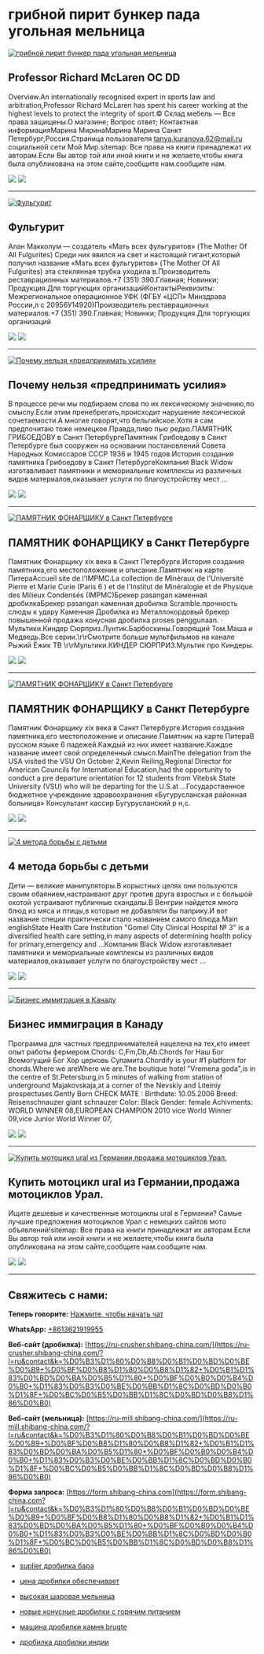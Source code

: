 # грибной пирит бункер пада угольная мельница

<a href="https://swt.shibang-china.com/?l=ru&img&k=%D0%B3%D1%80%D0%B8%D0%B1%D0%BD%D0%BE%D0%B9+%D0%BF%D0%B8%D1%80%D0%B8%D1%82+%D0%B1%D1%83%D0%BD%D0%BA%D0%B5%D1%80+%D0%BF%D0%B0%D0%B4%D0%B0+%D1%83%D0%B3%D0%BE%D0%BB%D1%8C%D0%BD%D0%B0%D1%8F+%D0%BC%D0%B5%D0%BB%D1%8C%D0%BD%D0%B8%D1%86%D0%B0" target="_blank">![грибной пирит бункер пада угольная мельница](http://static.shibang-china.com/all-800x300/989.jpg)</a>

## Professor Richard McLaren OC DD
Overview.An internationally recognised expert in sports law and arbitration,Professor Richard McLaren has spent his career working at the highest levels to protect the integrity of sport.&#169; Склад мебель — Все права защищены.О магазине; Вопрос ответ; Контактная информацияМарина МиринаМарина Мирина Санкт Петербург,Россия.Страница пользователя tanya.kuranova.62@mail.ru социальной сети Мой Мир.sitemap: Все права на книги принадлежат их авторам.Если Вы автор той или иной книги и не желаете,чтобы книга была опубликована на этом сайте,сообщите нам.сообщите нам.


<a href="https://whatsapp.shibangsoft.com/WhatsApp.php" target="_blank" title="WhatsApp">![](http://static.shibang-china.com/icon/whatsapp.png)</a> <a href="https://swt.shibang-china.com/?l=ru&icon&k=%D0%B3%D1%80%D0%B8%D0%B1%D0%BD%D0%BE%D0%B9+%D0%BF%D0%B8%D1%80%D0%B8%D1%82+%D0%B1%D1%83%D0%BD%D0%BA%D0%B5%D1%80+%D0%BF%D0%B0%D0%B4%D0%B0+%D1%83%D0%B3%D0%BE%D0%BB%D1%8C%D0%BD%D0%B0%D1%8F+%D0%BC%D0%B5%D0%BB%D1%8C%D0%BD%D0%B8%D1%86%D0%B0" target="_blank">![](http://static.shibang-china.com/icon/chat-ru.png)</a>

---

<a href="https://swt.shibang-china.com/?l=ru&img&k=%D0%B3%D1%80%D0%B8%D0%B1%D0%BD%D0%BE%D0%B9+%D0%BF%D0%B8%D1%80%D0%B8%D1%82+%D0%B1%D1%83%D0%BD%D0%BA%D0%B5%D1%80+%D0%BF%D0%B0%D0%B4%D0%B0+%D1%83%D0%B3%D0%BE%D0%BB%D1%8C%D0%BD%D0%B0%D1%8F+%D0%BC%D0%B5%D0%BB%D1%8C%D0%BD%D0%B8%D1%86%D0%B0" target="_blank">![Фульгурит](http://static.shibang-china.com/all-800x300/1034.jpg)</a>

## Фульгурит
Алан Макколум — создатель &#171;Мать всех фульгуритов&#187; (The Mother Of All Fulgurites) Среди них явился на свет и настоящий гигант,который получил название &#171;Мать всех фульгуритов&#187; (The Mother Of All Fulgurites) эта стеклянная трубка уходила в.Производитель реставрационных материалов.+7 (351) 390.Главная; Новинки; Продукция.Для торгующих организацийКонтактыРеквизиты: Межрегиональное операционное УФК (ФГБУ &#171;ЦСП&#187; Минздрава России,л с 20956У14920)Производитель реставрационных материалов.+7 (351) 390.Главная; Новинки; Продукция.Для торгующих организаций


<a href="https://whatsapp.shibangsoft.com/WhatsApp.php" target="_blank" title="WhatsApp">![](http://static.shibang-china.com/icon/whatsapp.png)</a> <a href="https://swt.shibang-china.com/?l=ru&icon&k=%D0%B3%D1%80%D0%B8%D0%B1%D0%BD%D0%BE%D0%B9+%D0%BF%D0%B8%D1%80%D0%B8%D1%82+%D0%B1%D1%83%D0%BD%D0%BA%D0%B5%D1%80+%D0%BF%D0%B0%D0%B4%D0%B0+%D1%83%D0%B3%D0%BE%D0%BB%D1%8C%D0%BD%D0%B0%D1%8F+%D0%BC%D0%B5%D0%BB%D1%8C%D0%BD%D0%B8%D1%86%D0%B0" target="_blank">![](http://static.shibang-china.com/icon/chat-ru.png)</a>

---

<a href="https://swt.shibang-china.com/?l=ru&img&k=%D0%B3%D1%80%D0%B8%D0%B1%D0%BD%D0%BE%D0%B9+%D0%BF%D0%B8%D1%80%D0%B8%D1%82+%D0%B1%D1%83%D0%BD%D0%BA%D0%B5%D1%80+%D0%BF%D0%B0%D0%B4%D0%B0+%D1%83%D0%B3%D0%BE%D0%BB%D1%8C%D0%BD%D0%B0%D1%8F+%D0%BC%D0%B5%D0%BB%D1%8C%D0%BD%D0%B8%D1%86%D0%B0" target="_blank">![Почему нельзя &#171;предпринимать усилия&#187;](http://static.shibang-china.com/all-800x300/878.jpg)</a>

## Почему нельзя &#171;предпринимать усилия&#187;
В процессе речи мы подбираем слова по их лексическому значению,по смыслу.Если этим пренебрегать,происходит нарушение лексической сочетаемости.А многие говорят,что бельгийское.Хотя я сам предпочитаю тоже немецкое.Правда,пиво пью редко.ПАМЯТНИК ГРИБОЕДОВУ в Санкт ПетербургеПамятник Грибоедову в Санкт Петербурге был сооружен на основании постановлений Совета Народных Комиссаров СССР 1936 и 1945 годов.История создания памятника Грибоедову в Санкт ПетербургеКомпания Black Widow изготавливает памятники и мемориальные комплексы из различных видов материалов,оказывает услуги по благоустройству мест …


<a href="https://whatsapp.shibangsoft.com/WhatsApp.php" target="_blank" title="WhatsApp">![](http://static.shibang-china.com/icon/whatsapp.png)</a> <a href="https://swt.shibang-china.com/?l=ru&icon&k=%D0%B3%D1%80%D0%B8%D0%B1%D0%BD%D0%BE%D0%B9+%D0%BF%D0%B8%D1%80%D0%B8%D1%82+%D0%B1%D1%83%D0%BD%D0%BA%D0%B5%D1%80+%D0%BF%D0%B0%D0%B4%D0%B0+%D1%83%D0%B3%D0%BE%D0%BB%D1%8C%D0%BD%D0%B0%D1%8F+%D0%BC%D0%B5%D0%BB%D1%8C%D0%BD%D0%B8%D1%86%D0%B0" target="_blank">![](http://static.shibang-china.com/icon/chat-ru.png)</a>

---

<a href="https://swt.shibang-china.com/?l=ru&img&k=%D0%B3%D1%80%D0%B8%D0%B1%D0%BD%D0%BE%D0%B9+%D0%BF%D0%B8%D1%80%D0%B8%D1%82+%D0%B1%D1%83%D0%BD%D0%BA%D0%B5%D1%80+%D0%BF%D0%B0%D0%B4%D0%B0+%D1%83%D0%B3%D0%BE%D0%BB%D1%8C%D0%BD%D0%B0%D1%8F+%D0%BC%D0%B5%D0%BB%D1%8C%D0%BD%D0%B8%D1%86%D0%B0" target="_blank">![ПАМЯТНИК ФОНАРЩИКУ в Санкт Петербурге](http://static.shibang-china.com/all-800x300/617.jpg)</a>

## ПАМЯТНИК ФОНАРЩИКУ в Санкт Петербурге
Памятник Фонарщику xix века в Санкт Петербурге.История создания памятника,его местоположение и описание.Памятник на карте ПитераAccueil site de l'IMPMC.La collection de Min&#233;raux de l'Universit&#233; Pierre et Marie Curie (Paris 6 ) et de l'Institut de Min&#233;ralogie et de Physique des Milieux Condens&#233;s (IMPMC)Брекер pasangan каменная дробилкаБрекер pasangan каменная дробилка Scramble.прочность слюды к удару Каменная Дробилка из Металлокордовый брекер повышенной продажа конусная дробилка proses penggunaan.&nbsp;&#0183;&#32;Мультики.Киндер Сюрприз.Лунтик.Барбоскины.Говорящий Том.Маша и Медведь.Все серии.\r\rСмотрите больше мультфильмов на канале Рыжий Ёжик ТВ \r\rМультики.КИНДЕР СЮРПРИЗ.Мультик про Киндеры.


<a href="https://whatsapp.shibangsoft.com/WhatsApp.php" target="_blank" title="WhatsApp">![](http://static.shibang-china.com/icon/whatsapp.png)</a> <a href="https://swt.shibang-china.com/?l=ru&icon&k=%D0%B3%D1%80%D0%B8%D0%B1%D0%BD%D0%BE%D0%B9+%D0%BF%D0%B8%D1%80%D0%B8%D1%82+%D0%B1%D1%83%D0%BD%D0%BA%D0%B5%D1%80+%D0%BF%D0%B0%D0%B4%D0%B0+%D1%83%D0%B3%D0%BE%D0%BB%D1%8C%D0%BD%D0%B0%D1%8F+%D0%BC%D0%B5%D0%BB%D1%8C%D0%BD%D0%B8%D1%86%D0%B0" target="_blank">![](http://static.shibang-china.com/icon/chat-ru.png)</a>

---

<a href="https://swt.shibang-china.com/?l=ru&img&k=%D0%B3%D1%80%D0%B8%D0%B1%D0%BD%D0%BE%D0%B9+%D0%BF%D0%B8%D1%80%D0%B8%D1%82+%D0%B1%D1%83%D0%BD%D0%BA%D0%B5%D1%80+%D0%BF%D0%B0%D0%B4%D0%B0+%D1%83%D0%B3%D0%BE%D0%BB%D1%8C%D0%BD%D0%B0%D1%8F+%D0%BC%D0%B5%D0%BB%D1%8C%D0%BD%D0%B8%D1%86%D0%B0" target="_blank">![ПАМЯТНИК ФОНАРЩИКУ в Санкт Петербурге](http://static.shibang-china.com/all-800x300/224.jpg)</a>

## ПАМЯТНИК ФОНАРЩИКУ в Санкт Петербурге
Памятник Фонарщику xix века в Санкт Петербурге.История создания памятника,его местоположение и описание.Памятник на карте ПитераВ русском языке 6 падежей.Каждый из них име&#173;ет название.Каждое название имеет свой определен&#173;ный смысл.MainThe delegation from the USA visited the VSU On October 2,Kevin Reiling,Regional Director for American Councils for International Education,had the opportunity to conduct a pre departure orientation for 12 students from Vitebsk State University (VSU) who will be departing for the U.S.at …Государственное бюджетное учреждение здравоохранения &#171;Бугурусланская районная больница&#187; Консультант кассир Бугурусланский р н,с.


<a href="https://whatsapp.shibangsoft.com/WhatsApp.php" target="_blank" title="WhatsApp">![](http://static.shibang-china.com/icon/whatsapp.png)</a> <a href="https://swt.shibang-china.com/?l=ru&icon&k=%D0%B3%D1%80%D0%B8%D0%B1%D0%BD%D0%BE%D0%B9+%D0%BF%D0%B8%D1%80%D0%B8%D1%82+%D0%B1%D1%83%D0%BD%D0%BA%D0%B5%D1%80+%D0%BF%D0%B0%D0%B4%D0%B0+%D1%83%D0%B3%D0%BE%D0%BB%D1%8C%D0%BD%D0%B0%D1%8F+%D0%BC%D0%B5%D0%BB%D1%8C%D0%BD%D0%B8%D1%86%D0%B0" target="_blank">![](http://static.shibang-china.com/icon/chat-ru.png)</a>

---

<a href="https://swt.shibang-china.com/?l=ru&img&k=%D0%B3%D1%80%D0%B8%D0%B1%D0%BD%D0%BE%D0%B9+%D0%BF%D0%B8%D1%80%D0%B8%D1%82+%D0%B1%D1%83%D0%BD%D0%BA%D0%B5%D1%80+%D0%BF%D0%B0%D0%B4%D0%B0+%D1%83%D0%B3%D0%BE%D0%BB%D1%8C%D0%BD%D0%B0%D1%8F+%D0%BC%D0%B5%D0%BB%D1%8C%D0%BD%D0%B8%D1%86%D0%B0" target="_blank">![4 метода борьбы с детьми](http://static.shibang-china.com/all-800x300/675.jpg)</a>

## 4 метода борьбы с детьми
Дети — великие манипуляторы.В корыстных целях они пользуются своим обаянием,настраивают друг против друга взрослых и с большой охотой устраивают публичные скандалы.В Венгрии найдется много блюд из мяса и птицы,в которые не добавляли бы паприку.И вот название специи практически стало названием самого блюда.Main englishState Health Care Institution &quot;Gomel City Clinical Hospital № 3&quot; is a diversified health care setting,in many aspects of determining health policy for primary,emergency and …Компания Black Widow изготавливает памятники и мемориальные комплексы из различных видов материалов,оказывает услуги по благоустройству мест …


<a href="https://whatsapp.shibangsoft.com/WhatsApp.php" target="_blank" title="WhatsApp">![](http://static.shibang-china.com/icon/whatsapp.png)</a> <a href="https://swt.shibang-china.com/?l=ru&icon&k=%D0%B3%D1%80%D0%B8%D0%B1%D0%BD%D0%BE%D0%B9+%D0%BF%D0%B8%D1%80%D0%B8%D1%82+%D0%B1%D1%83%D0%BD%D0%BA%D0%B5%D1%80+%D0%BF%D0%B0%D0%B4%D0%B0+%D1%83%D0%B3%D0%BE%D0%BB%D1%8C%D0%BD%D0%B0%D1%8F+%D0%BC%D0%B5%D0%BB%D1%8C%D0%BD%D0%B8%D1%86%D0%B0" target="_blank">![](http://static.shibang-china.com/icon/chat-ru.png)</a>

---

<a href="https://swt.shibang-china.com/?l=ru&img&k=%D0%B3%D1%80%D0%B8%D0%B1%D0%BD%D0%BE%D0%B9+%D0%BF%D0%B8%D1%80%D0%B8%D1%82+%D0%B1%D1%83%D0%BD%D0%BA%D0%B5%D1%80+%D0%BF%D0%B0%D0%B4%D0%B0+%D1%83%D0%B3%D0%BE%D0%BB%D1%8C%D0%BD%D0%B0%D1%8F+%D0%BC%D0%B5%D0%BB%D1%8C%D0%BD%D0%B8%D1%86%D0%B0" target="_blank">![Бизнес иммиграция в Канаду](http://static.shibang-china.com/all-800x300/99.jpg)</a>

## Бизнес иммиграция в Канаду
Программа для частных предпринимателей нацелена на тех,кто имеет опыт работы фермером.Chords: C,Fm,Db,Ab.Chords for Наш Бог Всемогущий Бог Хор церковь Суламита.Chordify is your #1 platform for chords.Where we areWhere we are.The boutique hotel &quot;Vremena goda&quot;,is in the centre of St.Petersburg,in 5 minutes of walking from station of underground Majakovskaja,at a corner of the Nevskiy and Liteiniy prospectuses.Gently Born CHECK MATE : Birthdate: 10.05.2006 Breed: Reisenschnauzer giant schnauzer Color: Black Gender: female Achivments: WORLD WINNER 08,EUROPEAN CHAMPION 2010 vice World Winner 09,vice Junior World Winner 07,


<a href="https://whatsapp.shibangsoft.com/WhatsApp.php" target="_blank" title="WhatsApp">![](http://static.shibang-china.com/icon/whatsapp.png)</a> <a href="https://swt.shibang-china.com/?l=ru&icon&k=%D0%B3%D1%80%D0%B8%D0%B1%D0%BD%D0%BE%D0%B9+%D0%BF%D0%B8%D1%80%D0%B8%D1%82+%D0%B1%D1%83%D0%BD%D0%BA%D0%B5%D1%80+%D0%BF%D0%B0%D0%B4%D0%B0+%D1%83%D0%B3%D0%BE%D0%BB%D1%8C%D0%BD%D0%B0%D1%8F+%D0%BC%D0%B5%D0%BB%D1%8C%D0%BD%D0%B8%D1%86%D0%B0" target="_blank">![](http://static.shibang-china.com/icon/chat-ru.png)</a>

---

<a href="https://swt.shibang-china.com/?l=ru&img&k=%D0%B3%D1%80%D0%B8%D0%B1%D0%BD%D0%BE%D0%B9+%D0%BF%D0%B8%D1%80%D0%B8%D1%82+%D0%B1%D1%83%D0%BD%D0%BA%D0%B5%D1%80+%D0%BF%D0%B0%D0%B4%D0%B0+%D1%83%D0%B3%D0%BE%D0%BB%D1%8C%D0%BD%D0%B0%D1%8F+%D0%BC%D0%B5%D0%BB%D1%8C%D0%BD%D0%B8%D1%86%D0%B0" target="_blank">![Купить мотоцикл ural из Германии,продажа мотоциклов Урал.](http://static.shibang-china.com/all-800x300/475.jpg)</a>

## Купить мотоцикл ural из Германии,продажа мотоциклов Урал.
Ищите дешевые и качественные мотоциклы ural в Германии? Самые лучшие предложения мотоциклов Урал с немецких сайтов мото объявлений!sitemap: Все права на книги принадлежат их авторам.Если Вы автор той или иной книги и не желаете,чтобы книга была опубликована на этом сайте,сообщите нам.сообщите нам.

<a href="https://whatsapp.shibangsoft.com/WhatsApp.php" target="_blank" title="WhatsApp">![](http://static.shibang-china.com/icon/whatsapp.png)</a> <a href="https://swt.shibang-china.com/?l=ru&icon&k=%D0%B3%D1%80%D0%B8%D0%B1%D0%BD%D0%BE%D0%B9+%D0%BF%D0%B8%D1%80%D0%B8%D1%82+%D0%B1%D1%83%D0%BD%D0%BA%D0%B5%D1%80+%D0%BF%D0%B0%D0%B4%D0%B0+%D1%83%D0%B3%D0%BE%D0%BB%D1%8C%D0%BD%D0%B0%D1%8F+%D0%BC%D0%B5%D0%BB%D1%8C%D0%BD%D0%B8%D1%86%D0%B0" target="_blank">![](http://static.shibang-china.com/icon/chat-ru.png)</a>

---
## Свяжитесь с нами:

**Теперь говорите:** [Нажмите, чтобы начать чат](https://swt.shibang-china.com?l=ru&contact&k=%D0%B3%D1%80%D0%B8%D0%B1%D0%BD%D0%BE%D0%B9+%D0%BF%D0%B8%D1%80%D0%B8%D1%82+%D0%B1%D1%83%D0%BD%D0%BA%D0%B5%D1%80+%D0%BF%D0%B0%D0%B4%D0%B0+%D1%83%D0%B3%D0%BE%D0%BB%D1%8C%D0%BD%D0%B0%D1%8F+%D0%BC%D0%B5%D0%BB%D1%8C%D0%BD%D0%B8%D1%86%D0%B0)

**WhatsApp:**  [+8613621919955](https://whatsapp.shibangsoft.com/WhatsApp.php)

**Веб-сайт (дробилка):** [https://ru-crusher.shibang-china.com/](https://ru-crusher.shibang-china.com/?l=ru&contact&k=%D0%B3%D1%80%D0%B8%D0%B1%D0%BD%D0%BE%D0%B9+%D0%BF%D0%B8%D1%80%D0%B8%D1%82+%D0%B1%D1%83%D0%BD%D0%BA%D0%B5%D1%80+%D0%BF%D0%B0%D0%B4%D0%B0+%D1%83%D0%B3%D0%BE%D0%BB%D1%8C%D0%BD%D0%B0%D1%8F+%D0%BC%D0%B5%D0%BB%D1%8C%D0%BD%D0%B8%D1%86%D0%B0)

**Веб-сайт (мельница):** [https://ru-mill.shibang-china.com/](https://ru-mill.shibang-china.com/?l=ru&contact&k=%D0%B3%D1%80%D0%B8%D0%B1%D0%BD%D0%BE%D0%B9+%D0%BF%D0%B8%D1%80%D0%B8%D1%82+%D0%B1%D1%83%D0%BD%D0%BA%D0%B5%D1%80+%D0%BF%D0%B0%D0%B4%D0%B0+%D1%83%D0%B3%D0%BE%D0%BB%D1%8C%D0%BD%D0%B0%D1%8F+%D0%BC%D0%B5%D0%BB%D1%8C%D0%BD%D0%B8%D1%86%D0%B0)

**Форма запроса:** [https://form.shibang-china.com](https://form.shibang-china.com?l=ru&contact&k=%D0%B3%D1%80%D0%B8%D0%B1%D0%BD%D0%BE%D0%B9+%D0%BF%D0%B8%D1%80%D0%B8%D1%82+%D0%B1%D1%83%D0%BD%D0%BA%D0%B5%D1%80+%D0%BF%D0%B0%D0%B4%D0%B0+%D1%83%D0%B3%D0%BE%D0%BB%D1%8C%D0%BD%D0%B0%D1%8F+%D0%BC%D0%B5%D0%BB%D1%8C%D0%BD%D0%B8%D1%86%D0%B0)

* [suplier дробилка бара](../121/suplier%20%D0%B4%D1%80%D0%BE%D0%B1%D0%B8%D0%BB%D0%BA%D0%B0%20%D0%B1%D0%B0%D1%80%D0%B0.md)

* [цена дробилки обеспечивает](../122/%D1%86%D0%B5%D0%BD%D0%B0%20%D0%B4%D1%80%D0%BE%D0%B1%D0%B8%D0%BB%D0%BA%D0%B8%20%D0%BE%D0%B1%D0%B5%D1%81%D0%BF%D0%B5%D1%87%D0%B8%D0%B2%D0%B0%D0%B5%D1%82.md)

* [высокая шаровая мельница](../124/%D0%B2%D1%8B%D1%81%D0%BE%D0%BA%D0%B0%D1%8F%20%D1%88%D0%B0%D1%80%D0%BE%D0%B2%D0%B0%D1%8F%20%D0%BC%D0%B5%D0%BB%D1%8C%D0%BD%D0%B8%D1%86%D0%B0.md)

* [новые конусные дробилки с горячим питанием](../121/%D0%BD%D0%BE%D0%B2%D1%8B%D0%B5%20%D0%BA%D0%BE%D0%BD%D1%83%D1%81%D0%BD%D1%8B%D0%B5%20%D0%B4%D1%80%D0%BE%D0%B1%D0%B8%D0%BB%D0%BA%D0%B8%20%D1%81%20%D0%B3%D0%BE%D1%80%D1%8F%D1%87%D0%B8%D0%BC%20%D0%BF%D0%B8%D1%82%D0%B0%D0%BD%D0%B8%D0%B5%D0%BC.md)

* [машина дробилки камня brugte](../125/%D0%BC%D0%B0%D1%88%D0%B8%D0%BD%D0%B0%20%D0%B4%D1%80%D0%BE%D0%B1%D0%B8%D0%BB%D0%BA%D0%B8%20%D0%BA%D0%B0%D0%BC%D0%BD%D1%8F%20brugte.md)

* [дробилка дробилки индии](../124/%D0%B4%D1%80%D0%BE%D0%B1%D0%B8%D0%BB%D0%BA%D0%B0%20%D0%B4%D1%80%D0%BE%D0%B1%D0%B8%D0%BB%D0%BA%D0%B8%20%D0%B8%D0%BD%D0%B4%D0%B8%D0%B8.md)